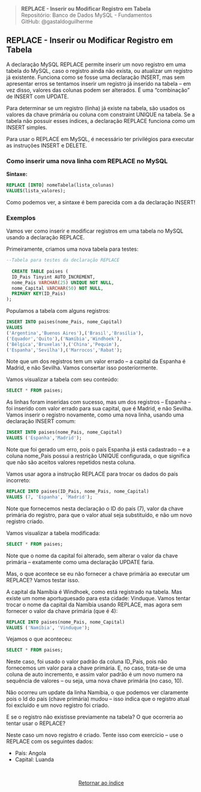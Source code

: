 > **REPLACE - Inserir ou Modificar Registro em Tabela**     
> Repositório: Banco de Dados MySQL - Fundamentos  
> GitHub: @gastaldoguilherme
&nbsp;

## REPLACE - Inserir ou Modificar Registro em Tabela

A declaração MySQL REPLACE permite inserir um novo registro em uma tabela do MySQL, caso o registro ainda não exista, ou atualizar um registro já existente. Funciona como se fosse uma declaração INSERT, mas sem apresentar erros se tentamos inserir um registro já inserido na tabela – em vez disso, valores das colunas podem ser alterados. É uma “combinação” de INSERT com UPDATE.

Para determinar se um registro (linha) já existe na tabela, são usados os valores da chave primária ou coluna com constraint UNIQUE na tabela. Se a tabela não possuir esses índices, a declaração REPLACE funciona como um INSERT simples.

Para usar o REPLACE em MySQL, é necessário ter privilégios para executar as instruções INSERT e DELETE.

### Como inserir uma nova linha com REPLACE no MySQL

**Sintaxe:**

```sql
REPLACE [INTO] nomeTabela(lista_colunas)
VALUES(lista_valores);
```

Como podemos ver, a sintaxe é bem parecida com a da declaração INSERT!

### Exemplos

Vamos ver como inserir e modificar registros em uma tabela no MySQL usando a declaração REPLACE.

Primeiramente, criamos uma nova tabela para testes:

```sql
--Tabela para testes da declaração REPLACE
  
  CREATE TABLE paises (
  ID_Pais Tinyint AUTO_INCREMENT,
  nome_Pais VARCHAR(25) UNIQUE NOT NULL,
  nome_Capital VARCHAR(50) NOT NULL,
  PRIMARY KEY(ID_Pais)
);
```

Populamos a tabela com alguns registros:

```sql
INSERT INTO paises(nome_Pais, nome_Capital)
VALUES
('Argentina','Buenos Aires'),('Brasil','Brasília'),
('Equador','Quito'),('Namíbia','Windhoek'),
('Bélgica','Bruxelas'),('China','Pequim'),
('Espanha','Sevilha'),('Marrocos','Rabat');
```

Note que um dos registros tem um valor errado – a capital da Espanha é Madrid, e não Sevilha. Vamos consertar isso posteriormente.

Vamos visualizar a tabela com seu conteúdo:

```sql
SELECT * FROM paises;
```

As linhas foram inseridas com sucesso, mas um dos registros – Espanha – foi inserido com valor errado para sua capital, que é Madrid, e não Sevilha. Vamos inserir o registro novamente, como uma nova linha, usando uma declaração INSERT comum:

```sql
INSERT INTO paises(nome_Pais, nome_Capital)
VALUES ('Espanha','Madrid');
```

Note que foi gerado um erro, pois o país Espanha já está cadastrado – e a coluna nome_Pais possui a restrição UNIQUE configurada, o que significa que não são aceitos valores repetidos nesta coluna.

Vamos usar agora a instrução REPLACE para trocar os dados do país incorreto:

```sql
REPLACE INTO paises(ID_Pais, nome_Pais, nome_Capital)
VALUES (7, 'Espanha', 'Madrid');
```

Note que fornecemos nesta declaração o ID do país (7), valor da chave primária do registro, para que o valor atual seja substituído, e não um novo registro criado.

Vamos visualizar a tabela modificada:

```sql
SELECT * FROM paises;
```

Note que o nome da capital foi alterado, sem alterar o valor da chave primária – exatamente como uma declaração UPDATE faria.

Mas, o que acontece se eu não fornecer a chave primária ao executar um REPLACE? Vamos testar isso.

A capital da Namíbia é Windhoek, como está registrado na tabela. Mas existe um nome aportuguesado para esta cidade: Vinduque. Vamos tentar trocar o nome da capital da Namíbia usando REPLACE, mas agora sem fornecer o valor da chave primária (que é 4):

```sql
REPLACE INTO paises(nome_Pais, nome_Capital)
VALUES ('Namíbia', 'Vinduque');
```

Vejamos o que aconteceu:

```sql
SELECT * FROM paises;
```

Neste caso, foi usado o valor padrão da coluna ID_Pais, pois não fornecemos um valor para a chave primária. E, no caso, trata-se de uma coluna de auto incremento, e assim valor padrão é um novo numero na sequência de valores – ou seja, uma nova chave primária (no caso, 10).

Não ocorreu um update da linha Namíbia, o que podemos ver claramente pois o Id do país (chave primária) mudou – isso indica que o registro atual foi excluído e um novo registro foi criado.

E se o registro não existisse previamente na tabela? O que ocorreria ao tentar usar o REPLACE?

Neste caso um novo registro é criado. Tente isso com exercício – use o REPLACE com os seguintes dados:

- País: Angola
- Capital: Luanda


&nbsp;    

<div align="center">
   
[Retornar ao índice](/README.md)

</div>